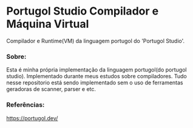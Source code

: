 # Portugol Studio Compilador e Máquina Virtual

Compilador e Runtime(VM) da linguagem portugol do 'Portugol Studio'.


### Sobre:
Esta é minha própria implementação da linguagem portugol(do portugol studio). Implementado durante meus estudos sobre compiladores.
Tudo nesse repositorio está sendo implementado sem o uso de ferramentas geradoras de scanner, parser e etc.


### Referências:
https://portugol.dev/
